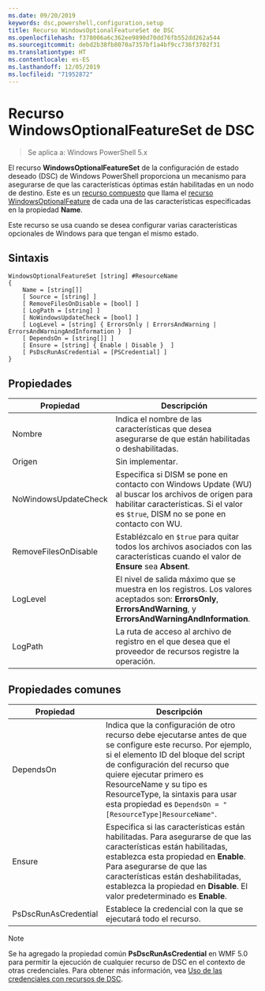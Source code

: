 ```yaml
---
ms.date: 09/20/2019
keywords: dsc,powershell,configuration,setup
title: Recurso WindowsOptionalFeatureSet de DSC
ms.openlocfilehash: f378006a6c362ee9890d70dd76fb552dd262a544
ms.sourcegitcommit: debd2b38fb8070a7357bf1a4bf9cc736f3702f31
ms.translationtype: HT
ms.contentlocale: es-ES
ms.lasthandoff: 12/05/2019
ms.locfileid: "71952872"
---
```

# <a name="dsc-windowsoptionalfeatureset-resource"></a>Recurso WindowsOptionalFeatureSet de DSC

> Se aplica a: Windows PowerShell 5.x

El recurso **WindowsOptionalFeatureSet** de la configuración de estado deseado (DSC) de Windows PowerShell proporciona un mecanismo para asegurarse de que las características óptimas están habilitadas en un nodo de destino. Este es un [recurso compuesto](../../../resources/authoringResourceComposite.md) que llama el [recurso WindowsOptionalFeature](windowsOptionalFeatureResource.md) de cada una de las características especificadas en la propiedad **Name**.

Este recurso se usa cuando se desea configurar varias características opcionales de Windows para que tengan el mismo estado.

## <a name="syntax"></a>Sintaxis

```Syntax
WindowsOptionalFeatureSet [string] #ResourceName
{
    Name = [string[]]
    [ Source = [string] ]
    [ RemoveFilesOnDisable = [bool] ]
    [ LogPath = [string] ]
    [ NoWindowsUpdateCheck = [bool] ]
    [ LogLevel = [string] { ErrorsOnly | ErrorsAndWarning | ErrorsAndWarningAndInformation }  ]
    [ DependsOn = [string[]] ]
    [ Ensure = [string] { Enable | Disable }  ]
    [ PsDscRunAsCredential = [PSCredential] ]
}
```

## <a name="properties"></a>Propiedades

|Propiedad |Descripción |
|---|---|
|Nombre |Indica el nombre de las características que desea asegurarse de que están habilitadas o deshabilitadas. |
|Origen |Sin implementar. |
|NoWindowsUpdateCheck |Especifica si DISM se pone en contacto con Windows Update (WU) al buscar los archivos de origen para habilitar características. Si el valor es `$true`, DISM no se pone en contacto con WU. |
|RemoveFilesOnDisable |Establézcalo en `$true` para quitar todos los archivos asociados con las características cuando el valor de **Ensure** sea **Absent**. |
|LogLevel |El nivel de salida máximo que se muestra en los registros. Los valores aceptados son: **ErrorsOnly**, **ErrorsAndWarning**, y **ErrorsAndWarningAndInformation**. |
|LogPath |La ruta de acceso al archivo de registro en el que desea que el proveedor de recursos registre la operación. |

## <a name="common-properties"></a>Propiedades comunes

|Propiedad |Descripción |
|---|---|
|DependsOn |Indica que la configuración de otro recurso debe ejecutarse antes de que se configure este recurso. Por ejemplo, si el elemento ID del bloque del script de configuración del recurso que quiere ejecutar primero es ResourceName y su tipo es ResourceType, la sintaxis para usar esta propiedad es `DependsOn = "[ResourceType]ResourceName"`. |
|Ensure |Especifica si las características están habilitadas. Para asegurarse de que las características están habilitadas, establezca esta propiedad en **Enable**. Para asegurarse de que las características están deshabilitadas, establezca la propiedad en **Disable**. El valor predeterminado es **Enable**. |
|PsDscRunAsCredential |Establece la credencial con la que se ejecutará todo el recurso. |

> [!NOTE]
> Se ha agregado la propiedad común **PsDscRunAsCredential** en WMF 5.0 para permitir la ejecución de cualquier recurso de DSC en el contexto de otras credenciales. Para obtener más información, vea [Uso de las credenciales con recursos de DSC](../../../configurations/runasuser.md).